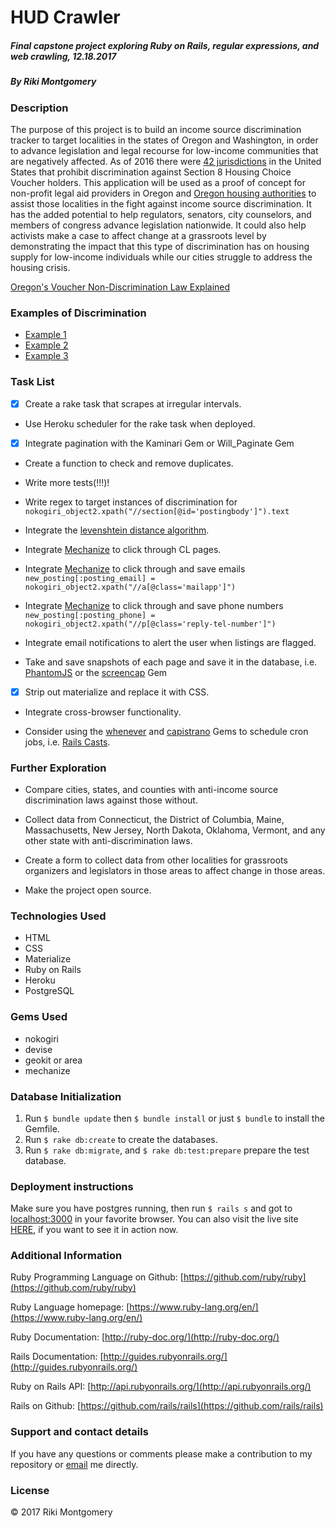 
# HUD Crawler

##### Final capstone project exploring Ruby on Rails, regular expressions, and web crawling, 12.18.2017

##### By Riki Montgomery

### Description

The purpose of this project is to build an income source discrimination tracker to target localities in the states of Oregon and Washington, in order to advance legislation and legal recourse for low-income communities that are negatively affected. As of 2016 there were [42 jurisdictions](https://affordablehousingonline.com/source-of-income-antidiscrimination-laws) in the United States that prohibit discrimination against Section 8 Housing Choice Voucher holders. This application will be used as a proof of concept for non-profit legal aid providers in Oregon and [Oregon housing authorities](https://www.orhousingauthorities.org/) to assist those localities in the fight against income source discrimination. It has the added potential to help regulators, senators, city counselors, and members of congress advance legislation nationwide. It could also help activists make a case to affect change at a grassroots level by demonstrating the impact that this type of discrimination has on housing supply for low-income individuals while our cities struggle to address the housing crisis.

[​​Oregon's Voucher Non-Discrimination Law Explained](https://www.youtube.com/watch?time_continue=24&v=tGk9HhSTrbQ)

### Examples of Discrimination

- [Example 1](https://portland.craigslist.org/mlt/apa/d/fair-acres-apartments-2bd/6569475578.html)
- [Example 2](https://portland.craigslist.org/mlt/apa/d/darling-2-bedrooms-with/6559561071.html)
- [Example 3](https://corvallis.craigslist.org/apa/d/3-bed-1-bath-country-mother/6559692412.html)

### Task List

- [x] Create a rake task that scrapes at irregular intervals.

- Use Heroku scheduler for the rake task when deployed.

- [x] Integrate pagination with the Kaminari Gem or Will_Paginate Gem

- Create a function to check and remove duplicates.

- Write more tests(!!!)!

- Write regex to target instances of discrimination for `nokogiri_object2.xpath("//section[@id='postingbody']").text`

- Integrate the [levenshtein distance algorithm](https://stackoverflow.com/questions/16323571/measure-the-distance-between-two-strings-with-ruby?utm_medium=organic&utm_source=google_rich_qa&utm_campaign=google_rich_qa).

- Integrate [Mechanize](http://docs.seattlerb.org/mechanize/GUIDE_rdoc.html) to click through CL pages.

- Integrate [Mechanize](http://docs.seattlerb.org/mechanize/GUIDE_rdoc.html) to click through and save emails `new_posting[:posting_email] = nokogiri_object2.xpath("//a[@class='mailapp']")`

- Integrate [Mechanize](http://docs.seattlerb.org/mechanize/GUIDE_rdoc.html) to click through and save phone numbers `new_posting[:posting_phone] = nokogiri_object2.xpath("//p[@class='reply-tel-number']")`

- Integrate email notifications to alert the user when listings are flagged.

- Take and save snapshots of each page and save it in the database, i.e. [PhantomJS](https://rubyinrails.com/2015/02/14/ruby-screenshot-website-capture-screencap-phantomjs/) or the [screencap](https://redpanthers.co/screenshots-using-ruby/) Gem

- [x] Strip out materialize and replace it with CSS. 

- Integrate cross-browser functionality.

- Consider using the [whenever](https://github.com/javan/whenever) and [capistrano](https://github.com/capistrano/capistrano) Gems to schedule cron jobs, i.e. [Rails Casts](http://railscasts.com/episodes/164-cron-in-ruby?autoplay=true). 

### Further Exploration

- Compare cities, states, and counties with anti-income source discrimination laws against those without.

- Collect data from Connecticut, the District of Columbia, Maine, Massachusetts, New Jersey, North Dakota, Oklahoma, Vermont, and any other state with anti-discrimination laws.

- Create a form to collect data from other localities for grassroots organizers and legislators in those areas to affect change in those areas.

- Make the project open source.

### Technologies Used

* HTML
* CSS
* Materialize
* Ruby on Rails
* Heroku
* PostgreSQL

### Gems Used

* nokogiri
* devise
* geokit or area
* mechanize



### Database Initialization

1. Run `$ bundle update` then `$ bundle install` or just `$ bundle` to install the Gemfile.
2. Run `$ rake db:create` to create the databases.
3. Run `$ rake db:migrate`, and `$ rake db:test:prepare` prepare the test database.

### Deployment instructions

Make sure you have postgres running, then run `$ rails s` and got to [localhost:3000](localhost:3000) in your favorite browser. You can also visit the live site [HERE](https://hudcrawler.herokuapp.com/), if you want to see it in action now. 

### Additional Information

Ruby Programming Language on Github: [https://github.com/ruby/ruby](https://github.com/ruby/ruby)

Ruby Language homepage: [https://www.ruby-lang.org/en/](https://www.ruby-lang.org/en/)

Ruby Documentation: [http://ruby-doc.org/](http://ruby-doc.org/)

Rails Documentation: [http://guides.rubyonrails.org/](http://guides.rubyonrails.org/)

Ruby on Rails API: [http://api.rubyonrails.org/](http://api.rubyonrails.org/)

Rails on Github: [https://github.com/rails/rails](https://github.com/rails/rails)

### Support and contact details

If you have any questions or comments please make a contribution to my repository or [email](mostriki820@gmail.com) me directly.

### License
© 2017 Riki Montgomery
